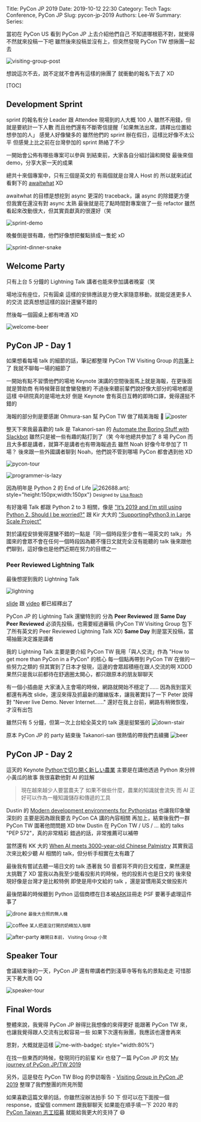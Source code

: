 Title: PyCon JP 2019
Date: 2019-10-12 22:30
Category: Tech
Tags: Conference, PyCon JP
Slug: pycon-jp-2019
Authors: Lee-W
Summary:
Series:

當初在 PyCon US 看到 PyCon JP 上去介紹他們自己
不知道哪根筋不對，就覺得不然就來投稿一下吧
雖然後來投稿並沒有上，但突然發現 PyCon TW 想揪團一起去

![visiting-group-post]({static}/images/posts-image/2019-10-12-pycon-jp-2019/visiting-group-post.png)

想說這次不去，說不定就不會再有這樣的揪團了
就衝動的報名下去了 XD

[TOC]

## Development Sprint
sprint 的報名有分 Leader 跟 Attendee
現場到的人大概 100 人
雖然不用錢，但就是要統計一下人數
而且他們還有不斷寄信提醒「如果無法出席，請釋出位置給想參加的人」
感覺人好像蠻多的
雖然他們的 sprint 辦在假日，這樣比好像不太公平
但感覺上比之前在台灣參加的 sprint 熱絡了不少

一開始會公佈有哪些專案可以參與
到結束前，大家各自分組討論和開發
最後來個 demo，分享大家一天的成果

總共十來個專案中，只有三個是英文的
有兩個就是台灣人 Host 的
所以就來試試看剩下的 [awaitwhat](https://github.com/dimaqq/awaitwhat) XD

awaitwhat 的目標是想挖到 async 更深的 traceback，讓 async 的除錯更方便
但我實在還沒有對 async 太熟
最後就是花了點時間對專案做了一些 refactor
雖然看起來改動很大，但其實貢獻真的很還好（笑

![sprint-demo]({static}/images/posts-image/2019-10-12-pycon-jp-2019/15700839086070.jpg)

晚餐倒是很有趣，他們好像想把餐點排成一隻蛇 xD

![sprint-dinner-snake]({static}/images/posts-image/2019-10-12-pycon-jp-2019/15700839118735.jpg)

## Welcome Party
只有上台 5 分鐘的 Lightning Talk 講者也能來參加講者晚宴（笑

場地沒有座位，只有圓桌
這樣的安排應該是方便大家隨意移動，就能促進更多人的交流
認真想想這樣的設計還蠻不錯的

然後每一個圓桌上都有啤酒 XD

![welcome-beer]({static}/images/posts-image/2019-10-12-pycon-jp-2019/15700839787175.jpg)

## PyCon JP - Day 1
如果想看每場 talk 的細節的話，筆記都整理 PyCon TW Visiting Group 的[共筆](https://hackmd.io/pYYzA4hLROGFKbXR0QMTMA?view)上了
我就不聊每一場的細節了

一開始有點不習慣他們的場地
Keynote 演講的空間後面馬上就是海報，在更後面就是贊助商
有時候聲音就會蠻發散的
不過後來聽前輩們說好像大部分的場地都是這樣
中研院真的是場地太好
倒是 Keynote 會有英日互轉的即時口譯，覺得還挺不錯的

海報的部分則是要感謝 Ohmura-san 幫 PyCon TW 做了精美海報 🙏
![poster]({static}/images/posts-image/2019-10-12-pycon-jp-2019/15700840034582.jpg)

整天下來我最喜歡的 talk 是 Takanori-san 的 [Automate the Boring Stuff with Slackbot](https://www.youtube.com/watch?v=rbNI2LzwaqE)
雖然只是被一些有趣的點打到了（笑
今年他總共參加了 8 場 PyCon
而且大多都是講者，就算不是講者也有帶海報過去
雖然 Noah 好像今年參加了 11 場？
後來跟一些外國講者聊到 Noah，他們說不管到哪場 PyCon 都會遇到他 XD

![pycon-tour]({static}/images/posts-image/2019-10-12-pycon-jp-2019/15700840070533.jpg)

![programmer-is-lazy]({static}/images/posts-image/2019-10-12-pycon-jp-2019/15700840091662.jpg)

因為明年是 Python 2 的 End of Life
![262688.art]({static}/images/posts-image/2019-10-12-pycon-jp-2019/262688.art.jp2){: style="height:150px;width:150px"}
<small>Designed by [Lisa Roach](https://twitter.com/lisroach)</small>

有好幾場 Talk 都跟 Python 2 to 3 相關，像是 ["It’s 2019 and I’m still using Python 2. Should I be worried?"](https://www.youtube.com/watch?v=8a_TEjCl8NQ) 跟 Kir 大大的 ["SupportingPython3 in Large Scale Project"](https://www.youtube.com/watch?v=BS-HyV3V7GI)

對於議程安排覺得還蠻不錯的一點是「同一個時段至少會有一場英文的 talk」
外國來的會眾不會在任何一個時段因為聽不懂日文就完全沒有能聽的 talk
後來跟他們聊到，這好像也是他們近期在努力的目標之一

### Peer Reviewed Lightning Talk
最後想提到我的 Lightning Talk

![lightning]({static}/images/posts-image/2019-10-12-pycon-jp-2019/15700840162587.jpg)

[slide](https://docs.google.com/presentation/d/1buthYkXvgjbrvb3CT9eXUKklRZOTPc4aN3RgH1PZayk/edit#slide=id.g5cf8cd871b_0_9) 跟 [video](https://www.youtube.com/watch?v=7U2D5tcMZb4&t=1110s) 都已經釋出了

PyCon JP 的 Lightning Talk 還蠻特別的
分為 **Peer Reviewed** 跟 **Same Day**
**Peer Reviewed** 必須先投稿，也需要經過審稿
(PyCon TW Visiting Group 包下了所有英文的 Peer Reviewed Lightning Talk XD)
**Same Day** 則是當天投稿，當場抽籤決定誰是講者

我的 Lightning Talk 主要是要介紹 PyCon TW
我用「與人交流」作為 "How to get more than PyCon in a PyCon" 的核心
每一個點再帶到 PyCon TW 在做的一些努力之類的
但其實到了日本才發現，這邊的會眾超積極在跟人交流的啊 XDDD
果然只是我以前都待在舒適圈太開心，都只跟原本的朋友聊聊天

有一個小插曲是
大家湧入主會場的時候，網路就開始不穩定了......
因為我到當天都還有再改 slide，還沒來得及抓最新的離線版本，讓我著實抖了一下
Peter 說得對 "Never live Demo. Never Internet......"
還好在我上台前，網路有稍微恢復，才沒有出包

雖然只有 5 分鐘，但第一次上台給全英文的 talk 還是挺緊張的
![down-stair]({static}/images/posts-image/2019-10-12-pycon-jp-2019/15700840143063.jpg)

原本 PyCon JP 的 party 結束後
Takanori-san 很熱情的帶我們去續攤
![beer]({static}/images/posts-image/2019-10-12-pycon-jp-2019/15700840215951.jpg)

## PyCon JP - Day 2
這天的 Keynote [Pythonで切り開く新しい農業](https://www.youtube.com/watch?v=0bTPOsVvG7g) 主要是在講他透過 Python 來分辨小黃瓜的故事
我很喜歡他對 AI 的註解
> 現在越來越少人要當農夫了
> 如果不做些什麼，農業的知識就會流失
> 而 AI 正好可以作為一種知識儲存和傳遞的工具

Dustin 的 [Modern development environments for Pythonistas](https://www.youtube.com/watch?v=d3cj4f63u-A) 也讓我印象蠻深刻的
主要是因為跟我要去 PyCon CA 講的內容相關
再加上，結束後我們一群 PyCon TW 圍著他問問題 XD
btw Dustin 在 PyCon TW / US / ... 給的 talks "PEP 572"，真的非常精彩
錯過的話，非常推薦可以補帶

當然還有 KK 大的 [When AI meets 3000-year-old Chinese Palmistry](https://www.youtube.com/watch?v=NLLhYKscuMk) 
其實我這次來比較少聽 AI 相關的 talk，但分析手相實在太有趣了

最後我有嘗試去聽一場日文的 talk
憑著我 50 音都背不齊的日文程度，果然還是太挑戰了 XD
當我以為我至少能看投影片的時候，他的投影片也是日文的
後來發現好像是台灣才是比較特例
即使是用中文給的 talk ，還是習慣用英文做投影片

最後閉幕的時候聽到 Python 這個商標在日本被[ARK](http://www.gigamall.ne.jp/ark/ai/python.html)註冊走
PSF 要著手處理這件事了

![drone]({static}/images/posts-image/2019-10-12-pycon-jp-2019/15700840284965.jpg)
<small>最後大合照的無人機</small>

![coffee]({static}/images/posts-image/2019-10-12-pycon-jp-2019/15700840254045.jpg)
<small>某人把還沒打開的奶精加入咖啡</small>

![after-party]({static}/images/posts-image/2019-10-12-pycon-jp-2019/15700840345989.jpg)
<small>離開日本前， Visiting Group 小聚</small>

## Speaker Tour
會議結束後的一天，PyCon JP 還有帶講者們到淺草寺等有名的景點走走
可惜那天下著大雨 QQ

![speaker-tour]({static}/images/posts-image/2019-10-12-pycon-jp-2019/15700840364273.jpg)

## Final Words
整體來說，我覺得 PyCon JP 辦得比我想像的來得更好
能跟著 PyCon TW 來，也讓我覺得跟人交流有比較容易一些
如果下次還有揪團，我應該也還會再來

恩對，大概就是這樣
![me-with-badge]({static}/images/posts-image/2019-10-12-pycon-jp-2019/15700840325586.jpg){: style="width:80%"}

在找一些東西的時候，發現同行的前輩 Kir 也發了一篇 PyCon JP 的文
[My journey of PyCon JP/TW 2019](https://medium.com/@Kir.Chou/my-journey-of-pycon-jp-tw-2019-220555e8e3b1)

另外，這是發在 PyCon TW Blog 的參訪報告 - [Visiting Group in PyCon JP 2019](https://pycontw.blogspot.com/2019/10/visiting-group-in-pycon-jp-2019.html)
整理了我們整團的所見所聞

如果喜歡這篇文章的話，你雖然沒辦法拍手 50 下
但可以在下面按一個 response，或留個 comment 跟我聊聊天
如果能在順手填一下 2020 年的 [PyCon Taiwan 志工招募](https://docs.google.com/forms/d/e/1FAIpQLSe6whkZAEZD10LlPQuSWRYsshySoNR_pux8grGZ0OgmOIkQ3g/viewform?fbclid=IwAR2mPycJxD2HCVm_mIX4v7ChEGwNEgo5-HP_QGA4503dD9E2kCP3M5OihT8) 就能給我更大的支持了 😄